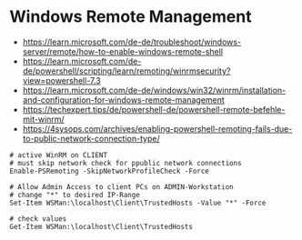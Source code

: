 # Windows Remote Management
  - https://learn.microsoft.com/de-de/troubleshoot/windows-server/remote/how-to-enable-windows-remote-shell
  - https://learn.microsoft.com/de-de/powershell/scripting/learn/remoting/winrmsecurity?view=powershell-7.3
  - https://learn.microsoft.com/de-de/windows/win32/winrm/installation-and-configuration-for-windows-remote-management
  - https://techexpert.tips/de/powershell-de/powershell-remote-befehle-mit-winrm/
  - https://4sysops.com/archives/enabling-powershell-remoting-fails-due-to-public-network-connection-type/
 
 ```
 # active WinRM on CLIENT
# must skip network check for ppublic network connections
Enable-PSRemoting -SkipNetworkProfileCheck -Force
```

```
# Allow Admin Access to client PCs on ADMIN-Workstation
# change "*" to desired IP-Range
Set-Item WSMan:\localhost\Client\TrustedHosts -Value "*" -Force

# check values
Get-Item WSMan:\localhost\Client\TrustedHosts
```


